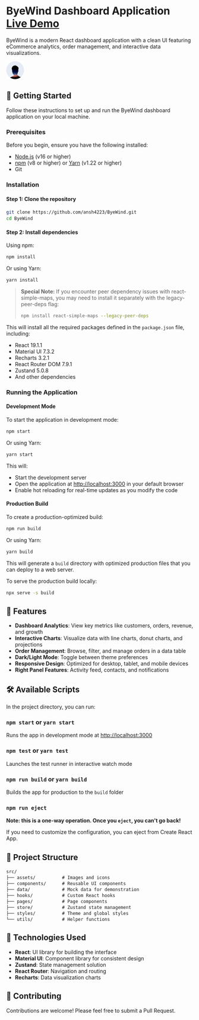 # ByeWind Dashboard Application [Live Demo](https://bye-wind-nine.vercel.app/)

ByeWind is a modern React dashboard application with a clean UI featuring eCommerce analytics, order management, and interactive data visualizations.

![ByeWind Dashboard](./public/ByeWind.svg)

## 🚀 Getting Started

Follow these instructions to set up and run the ByeWind dashboard application on your local machine.

### Prerequisites

Before you begin, ensure you have the following installed:
- [Node.js](https://nodejs.org/) (v16 or higher)
- [npm](https://www.npmjs.com/) (v8 or higher) or [Yarn](https://yarnpkg.com/) (v1.22 or higher)
- Git

### Installation

#### Step 1: Clone the repository

```bash
git clone https://github.com/ansh4223/ByeWind.git
cd ByeWind
```

#### Step 2: Install dependencies

Using npm:
```bash
npm install
```

Or using Yarn:
```bash
yarn install
```

> **Special Note:** If you encounter peer dependency issues with react-simple-maps, you may need to install it separately with the legacy-peer-deps flag:
> ```bash
> npm install react-simple-maps --legacy-peer-deps
> ```

This will install all the required packages defined in the `package.json` file, including:
- React 19.1.1
- Material UI 7.3.2
- Recharts 3.2.1
- React Router DOM 7.9.1
- Zustand 5.0.8
- And other dependencies

### Running the Application

#### Development Mode

To start the application in development mode:

```bash
npm start
```

Or using Yarn:
```bash
yarn start
```

This will:
- Start the development server
- Open the application at [http://localhost:3000](http://localhost:3000) in your default browser
- Enable hot reloading for real-time updates as you modify the code

#### Production Build

To create a production-optimized build:

```bash
npm run build
```

Or using Yarn:
```bash
yarn build
```

This will generate a `build` directory with optimized production files that you can deploy to a web server.

To serve the production build locally:

```bash
npx serve -s build
```

## 🧩 Features

- **Dashboard Analytics**: View key metrics like customers, orders, revenue, and growth
- **Interactive Charts**: Visualize data with line charts, donut charts, and projections
- **Order Management**: Browse, filter, and manage orders in a data table
- **Dark/Light Mode**: Toggle between theme preferences
- **Responsive Design**: Optimized for desktop, tablet, and mobile devices
- **Right Panel Features**: Activity feed, contacts, and notifications

## 🛠️ Available Scripts

In the project directory, you can run:

### `npm start` or `yarn start`

Runs the app in development mode at [http://localhost:3000](http://localhost:3000)

### `npm test` or `yarn test`

Launches the test runner in interactive watch mode

### `npm run build` or `yarn build`

Builds the app for production to the `build` folder

### `npm run eject`

**Note: this is a one-way operation. Once you `eject`, you can't go back!**

If you need to customize the configuration, you can eject from Create React App.

## 📁 Project Structure

```
src/
├── assets/          # Images and icons
├── components/      # Reusable UI components
├── data/            # Mock data for demonstration
├── hooks/           # Custom React hooks
├── pages/           # Page components
├── store/           # Zustand state management
├── styles/          # Theme and global styles
└── utils/           # Helper functions
```

## 🔧 Technologies Used

- **React**: UI library for building the interface
- **Material UI**: Component library for consistent design
- **Zustand**: State management solution
- **React Router**: Navigation and routing
- **Recharts**: Data visualization charts

## 🤝 Contributing

Contributions are welcome! Please feel free to submit a Pull Request.
